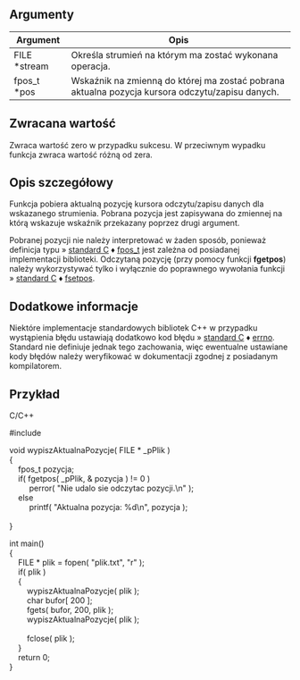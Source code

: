 ## Argumenty

|Argument|Opis|
|---|---|
|FILE *stream|Określa strumień na którym ma zostać wykonana operacja.|
|fpos_t *pos|Wskaźnik na zmienną do której ma zostać pobrana aktualna pozycja kursora odczytu/zapisu danych.|

## Zwracana wartość

Zwraca wartość zero w przypadku sukcesu. W przeciwnym wypadku funkcja zwraca wartość różną od zera.  

## Opis szczegółowy

Funkcja pobiera aktualną pozycję kursora odczytu/zapisu danych dla wskazanego strumienia. Pobrana pozycja jest zapisywana do zmiennej na którą wskazuje wskaźnik przekazany poprzez drugi argument.  
  
Pobranej pozycji nie należy interpretować w żaden sposób, ponieważ definicja typu » [standard C](https://cpp0x.pl/dokumentacja/?nro=1) ♦ [fpos_t](https://cpp0x.pl/dokumentacja/?nro=556 "fpos_t (alias)") jest zależna od posiadanej implementacji biblioteki. Odczytaną pozycję (przy pomocy funkcji **fgetpos**) należy wykorzystywać tylko i wyłącznie do poprawnego wywołania funkcji » [standard C](https://cpp0x.pl/dokumentacja/?nro=1) ♦ [fsetpos](https://cpp0x.pl/dokumentacja/?nro=470 "fsetpos (funkcja)").  

## Dodatkowe informacje

Niektóre implementacje standardowych bibliotek C++ w przypadku wystąpienia błędu ustawiają dodatkowo kod błędu » [standard C](https://cpp0x.pl/dokumentacja/?nro=1) ♦ [errno](https://cpp0x.pl/dokumentacja/?nro=343 "errno (makro)"). Standard nie definiuje jednak tego zachowania, więc ewentualne ustawiane kody błędów należy weryfikować w dokumentacji zgodnej z posiadanym kompilatorem.  

## Przykład

C/C++

#include <cstdio>  
  
void wypiszAktualnaPozycje( FILE * _pPlik )  
{  
    fpos_t pozycja;  
    if( fgetpos( _pPlik, & pozycja ) != 0 )  
         perror( "Nie udalo sie odczytac pozycji.\n" );  
    else  
         printf( "Aktualna pozycja: %d\n", pozycja );  
     
}  
  
int main()  
{  
    FILE * plik = fopen( "plik.txt", "r" );  
    if( plik )  
    {  
        wypiszAktualnaPozycje( plik );  
        char bufor[ 200 ];  
        fgets( bufor, 200, plik );  
        wypiszAktualnaPozycje( plik );  
         
        fclose( plik );  
    }  
    return 0;  
}